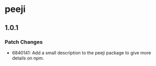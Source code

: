 # peeji

## 1.0.1

### Patch Changes

- 6840141: Add a small description to the peeji package to give more details on npm.
